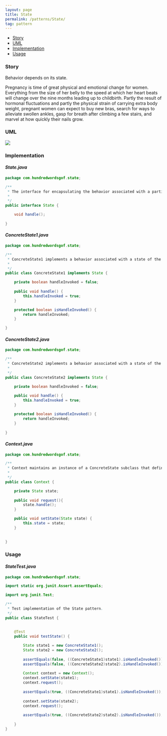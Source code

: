 ```yaml
---
layout: page
title: State
permalink: /patterns/State/
tag: pattern
---
```


* [Story](#Story)
* [UML](#UML)
* [Implementation](#Implementation)
* [Usage](#Usage)


###  <a id="Story"></a>Story 

Behavior depends on its state.

Pregnancy is time of great physical and emotional change for women. 
Everything from the size of her belly to the speed at which her heart beats will change over the nine months leading up to childbirth. 
Partly the result of hormonal fluctuations and partly the physical strain of carrying extra body weight, pregnant women can expect to buy new bras, 
search for ways to alleviate swollen ankles, gasp for breath after climbing a few stairs, and marvel at how quickly their nails grow.



###  <a id="UML"></a>UML 
[![]({{site.baseurl}}/assets/img/state.png)]({{site.baseurl}}/assets/img/state.png)

###  <a id="Implementation"></a>Implementation 

#### *State.java* 
```java 
package com.hundredwordsgof.state;

/**
 * The interface for encapsulating the behavior associated with a particular state of the Context.
 *
 */
public interface State {

	void handle();
	
}
```

#### *ConcreteState1.java* 
```java 
package com.hundredwordsgof.state;

/** 
 * ConcreteState1 implements a behavior associated with a state of the Context.
 *
 */
public class ConcreteState1 implements State {

	private boolean handleInvoked = false;
	
	public void handle() {
		this.handleInvoked = true;
	}

	protected boolean isHandleInvoked() {
		return handleInvoked;
	}

}
```

#### *ConcreteState2.java* 
```java 
package com.hundredwordsgof.state;

/** 
 * ConcreteState2 implements a behavior associated with a state of the Context.
 *
 */
public class ConcreteState2 implements State {

	private boolean handleInvoked = false;
	
	public void handle() {
		this.handleInvoked = true;		
	}

	protected boolean isHandleInvoked() {
		return handleInvoked;
	}
	
}
```

#### *Context.java* 
```java 
package com.hundredwordsgof.state;

/** 
 * Context maintains an instance of a ConcreteState subclass that defines the current state.
 *
 */
public class Context {

	private State state;
	
	public void request(){
		state.handle();
	}

	public void setState(State state) {
		this.state = state;
	}
	
	
}
```

###  <a id="Usage"></a>Usage 

#### *StateTest.java* 
```java 
package com.hundredwordsgof.state;

import static org.junit.Assert.assertEquals;

import org.junit.Test;

/**
 * Test implementation of the State pattern.
 */
public class StateTest {
	
	
	@Test
	public void testState() {

		State state1 = new ConcreteState1();
		State state2 = new ConcreteState2();
				
		assertEquals(false, ((ConcreteState1)state1).isHandleInvoked());
		assertEquals(false, ((ConcreteState2)state2).isHandleInvoked());
		
		Context context = new Context();
		context.setState(state1);
		context.request();
		
		assertEquals(true, ((ConcreteState1)state1).isHandleInvoked());
		
		context.setState(state2);
		context.request();
		
		assertEquals(true, ((ConcreteState2)state2).isHandleInvoked());
				
	}		
}
```

